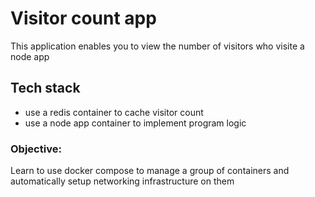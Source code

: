 # Visitor count app
This application enables you to view the number of visitors who visite a node app

## Tech stack
 - use a redis container to cache visitor count
 - use a node app container to implement program logic

### Objective:
Learn to use docker compose to manage a group of containers and automatically setup networking
infrastructure on them